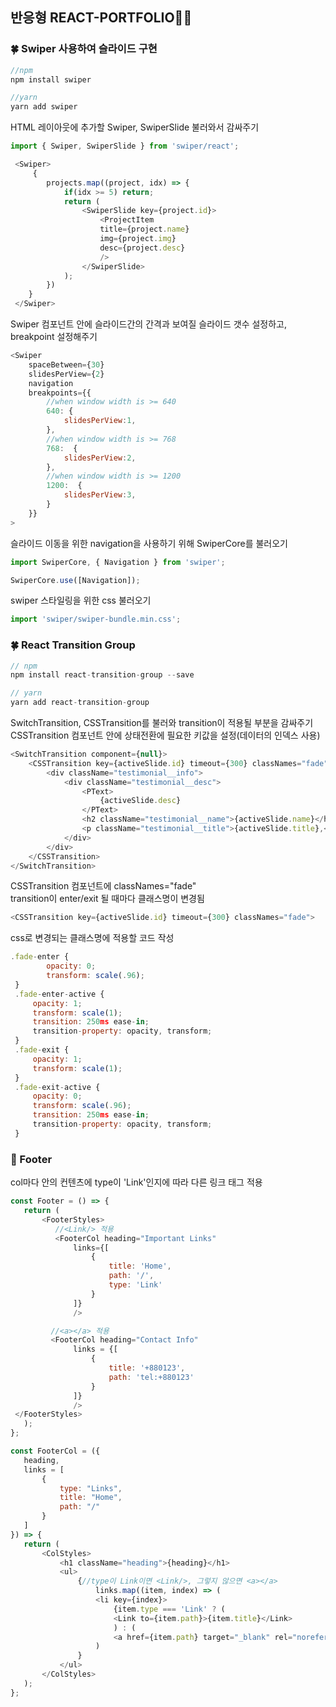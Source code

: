 ## 반응형 REACT-PORTFOLIO👩🏻

###  🍀 Swiper 사용하여 슬라이드 구현
```javascript 
//npm
npm install swiper

//yarn
yarn add swiper
```
HTML 레이아웃에 추가할 Swiper, SwiperSlide 불러와서 감싸주기
```javascript
import { Swiper, SwiperSlide } from 'swiper/react';

 <Swiper>
     {
        projects.map((project, idx) => {
            if(idx >= 5) return;
            return (
                <SwiperSlide key={project.id}>
                    <ProjectItem
                    title={project.name}
                    img={project.img}
                    desc={project.desc}
                    />
                </SwiperSlide>
            );
        })
    }
 </Swiper>
 ```
Swiper 컴포넌트 안에 슬라이드간의 간격과 보여질 슬라이드 갯수 설정하고, breakpoint 설정해주기
```javascript
<Swiper 
    spaceBetween={30} 
    slidesPerView={2} 
    navigation
    breakpoints={{   
        //when window width is >= 640
        640: {
            slidesPerView:1,
        },
        //when window width is >= 768
        768:  {
            slidesPerView:2,
        },
        //when window width is >= 1200
        1200:  {
            slidesPerView:3,
        }
    }}
>
```
슬라이드 이동을 위한 navigation을 사용하기 위해 SwiperCore를 불러오기
```javascript
import SwiperCore, { Navigation } from 'swiper'; 

SwiperCore.use([Navigation]);
```
swiper 스타일링을 위한 css 불러오기
```javascript
import 'swiper/swiper-bundle.min.css';
```

### 🍀 React Transition Group 
```javascript
// npm
npm install react-transition-group --save

// yarn
yarn add react-transition-group
```
SwitchTransition, CSSTransition를 불러와 transition이 적용될 부분을 감싸주기<br/>
CSSTransition 컴포넌트 안에 상태전환에 필요한 키값을 설정(데이터의 인덱스 사용)
```javascript
<SwitchTransition component={null}>
    <CSSTransition key={activeSlide.id} timeout={300} classNames="fade">
        <div className="testimonial__info">
            <div className="testimonial__desc">
                <PText>
                    {activeSlide.desc}
                </PText>
                <h2 className="testimonial__name">{activeSlide.name}</h2>
                <p className="testimonial__title">{activeSlide.title},<br/>{activeSlide.org}</p>
            </div>
        </div>
    </CSSTransition>
</SwitchTransition>
```
CSSTransition 컴포넌트에 classNames="fade"<br/>
transition이 enter/exit 될 때마다 클래스명이 변경됨<br/>
```javascript
<CSSTransition key={activeSlide.id} timeout={300} classNames="fade">
```
css로 변경되는 클래스명에 적용할 코드 작성
```javascript
.fade-enter {
        opacity: 0;
        transform: scale(.96);
 }
 .fade-enter-active {
     opacity: 1;
     transform: scale(1);
     transition: 250ms ease-in;
     transition-property: opacity, transform;
 }
 .fade-exit {
     opacity: 1;
     transform: scale(1);
 }
 .fade-exit-active {
     opacity: 0;
     transform: scale(.96);
     transition: 250ms ease-in;  
     transition-property: opacity, transform;                                                           
 }
 ```
### 🍭 Footer 
col마다 안의 컨텐츠에 type이 'Link'인지에 따라 다른 링크 태그 적용
 ```javascript
 const Footer = () => {
    return (
        <FooterStyles>
           //<Link/> 적용
           <FooterCol heading="Important Links"
               links={[
                   {
                       title: 'Home',
                       path: '/',
                       type: 'Link'
                   }
               ]}
               />
 
          //<a></a> 적용
          <FooterCol heading="Contact Info"
               links = {[
                   {
                       title: '+880123',
                       path: 'tel:+880123'
                   }
               ]}
               />
  </FooterStyles>
    );
};
 
const FooterCol = ({
    heading,
    links = [
        {
            type: "Links",
            title: "Home",
            path: "/"
        }
    ]
}) => {
    return (
        <ColStyles>
            <h1 className="heading">{heading}</h1>
            <ul>
                {//type이 Link이면 <Link/>, 그렇지 않으면 <a></a>
                    links.map((item, index) => (
                    <li key={index}>
                        {item.type === 'Link' ? (
                        <Link to={item.path}>{item.title}</Link>
                        ) : (
                        <a href={item.path} target="_blank" rel="noreferrer">{item.title}</a>)}</li>)
                    )
                }
            </ul>
        </ColStyles>
    );
};
 ```
 
